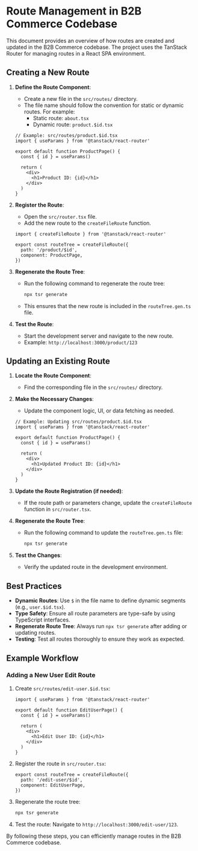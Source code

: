 # Route Management in B2B Commerce Codebase

This document provides an overview of how routes are created and updated in the B2B Commerce codebase. The project uses the TanStack Router for managing routes in a React SPA environment.

## Creating a New Route

1. **Define the Route Component**:
   - Create a new file in the `src/routes/` directory.
   - The file name should follow the convention for static or dynamic routes. For example:
     - Static route: `about.tsx`
     - Dynamic route: `product.$id.tsx`

   ```tsx
   // Example: src/routes/product.$id.tsx
   import { useParams } from '@tanstack/react-router'

   export default function ProductPage() {
     const { id } = useParams()

     return (
       <div>
         <h1>Product ID: {id}</h1>
       </div>
     )
   }
   ```

2. **Register the Route**:
   - Open the `src/router.tsx` file.
   - Add the new route to the `createFileRoute` function.

   ```tsx
   import { createFileRoute } from '@tanstack/react-router'

   export const routeTree = createFileRoute({
     path: '/product/$id',
     component: ProductPage,
   })
   ```

3. **Regenerate the Route Tree**:
   - Run the following command to regenerate the route tree:
     ```bash
     npx tsr generate
     ```
   - This ensures that the new route is included in the `routeTree.gen.ts` file.

4. **Test the Route**:
   - Start the development server and navigate to the new route.
   - Example: `http://localhost:3000/product/123`

## Updating an Existing Route

1. **Locate the Route Component**:
   - Find the corresponding file in the `src/routes/` directory.

2. **Make the Necessary Changes**:
   - Update the component logic, UI, or data fetching as needed.

   ```tsx
   // Example: Updating src/routes/product.$id.tsx
   import { useParams } from '@tanstack/react-router'

   export default function ProductPage() {
     const { id } = useParams()

     return (
       <div>
         <h1>Updated Product ID: {id}</h1>
       </div>
     )
   }
   ```

3. **Update the Route Registration (if needed)**:
   - If the route path or parameters change, update the `createFileRoute` function in `src/router.tsx`.

4. **Regenerate the Route Tree**:
   - Run the following command to update the `routeTree.gen.ts` file:
     ```bash
     npx tsr generate
     ```

5. **Test the Changes**:
   - Verify the updated route in the development environment.

## Best Practices

- **Dynamic Routes**: Use `$` in the file name to define dynamic segments (e.g., `user.$id.tsx`).
- **Type Safety**: Ensure all route parameters are type-safe by using TypeScript interfaces.
- **Regenerate Route Tree**: Always run `npx tsr generate` after adding or updating routes.
- **Testing**: Test all routes thoroughly to ensure they work as expected.

## Example Workflow

### Adding a New User Edit Route

1. Create `src/routes/edit-user.$id.tsx`:

   ```tsx
   import { useParams } from '@tanstack/react-router'

   export default function EditUserPage() {
     const { id } = useParams()

     return (
       <div>
         <h1>Edit User ID: {id}</h1>
       </div>
     )
   }
   ```

2. Register the route in `src/router.tsx`:

   ```tsx
   export const routeTree = createFileRoute({
     path: '/edit-user/$id',
     component: EditUserPage,
   })
   ```

3. Regenerate the route tree:

   ```bash
   npx tsr generate
   ```

4. Test the route: Navigate to `http://localhost:3000/edit-user/123`.

By following these steps, you can efficiently manage routes in the B2B Commerce codebase.
